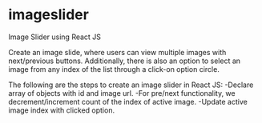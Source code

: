 # imageslider
Image Slider using React JS

Create an image slide, where users can view multiple images with next/previous buttons.
Additionally, there is also an option to select an image from any index of the list through a click-on option circle.

The following are the steps to create an image slider in React JS:
-Declare array of objects with id and image url.
-For pre/next functionality, we decrement/increment count of the index of active image.
-Update active image index with clicked option.
